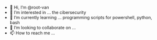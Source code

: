 - 👋 Hi, I’m @root-van
- 👀 I’m interested in ... the cibersecurity
- 🌱 I’m currently learning ... programming scripts for powershell, python, bash
- 💞️ I’m looking to collaborate on ...
- 📫 How to reach me ...

<!---
decoderboy/decoderboy is a ✨ special ✨ repository because its `README.md` (this file) appears on your GitHub profile.
You can click the Preview link to take a look at your changes.
--->
